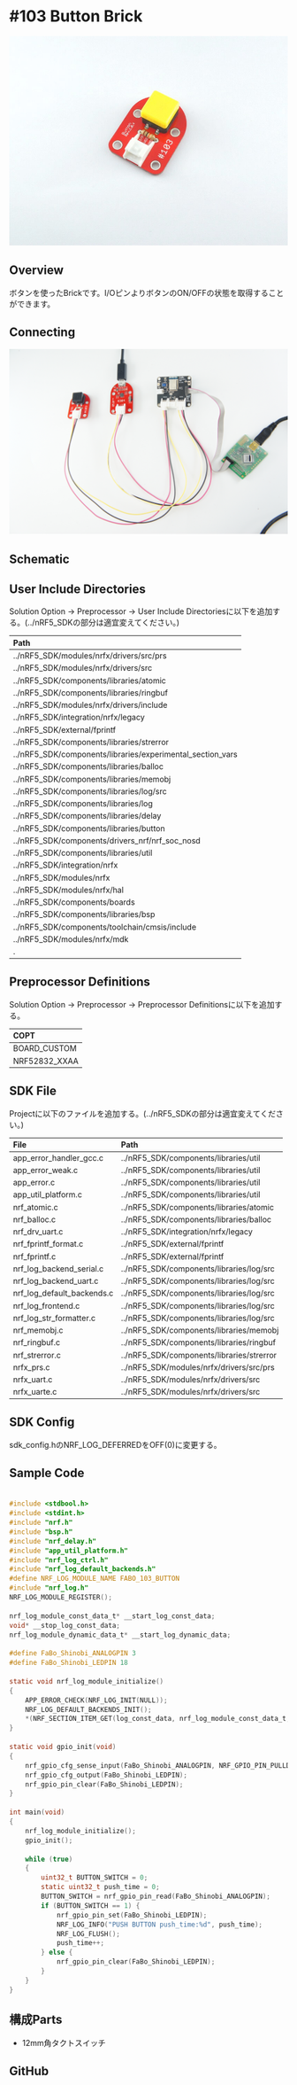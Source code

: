 # #103 Button Brick

![](/img/BUTTON103/103.jpg)

## Overview
ボタンを使ったBrickです。I/OピンよりボタンのON/OFFの状態を取得することができます。


## Connecting

![](/img/BUTTON103/Fabo_103_BUTTON_CONET.JPG)

## Schematic

## User Include Directories
Solution Option -> Preprocessor -> User Include Directoriesに以下を追加する。(../nRF5_SDKの部分は適宜変えてください。)

|Path|
|:--|
|../nRF5_SDK/modules/nrfx/drivers/src/prs|
|../nRF5_SDK/modules/nrfx/drivers/src|
|../nRF5_SDK/components/libraries/atomic|
|../nRF5_SDK/components/libraries/ringbuf|
|../nRF5_SDK/modules/nrfx/drivers/include|
|../nRF5_SDK/integration/nrfx/legacy|
|../nRF5_SDK/external/fprintf|
|../nRF5_SDK/components/libraries/strerror|
|../nRF5_SDK/components/libraries/experimental_section_vars|
|../nRF5_SDK/components/libraries/balloc|
|../nRF5_SDK/components/libraries/memobj|
|../nRF5_SDK/components/libraries/log/src|
|../nRF5_SDK/components/libraries/log|
|../nRF5_SDK/components/libraries/delay|
|../nRF5_SDK/components/libraries/button|
|../nRF5_SDK/components/drivers_nrf/nrf_soc_nosd|
|../nRF5_SDK/components/libraries/util|
|../nRF5_SDK/integration/nrfx|
|../nRF5_SDK/modules/nrfx|
|../nRF5_SDK/modules/nrfx/hal|
|../nRF5_SDK/components/boards|
|../nRF5_SDK/components/libraries/bsp|
|../nRF5_SDK/components/toolchain/cmsis/include|
|../nRF5_SDK/modules/nrfx/mdk|
|.|

## Preprocessor Definitions
Solution Option -> Preprocessor -> Preprocessor Definitionsに以下を追加する。

|COPT|
|:--|
|BOARD_CUSTOM|
|NRF52832_XXAA|

## SDK File
Projectに以下のファイルを追加する。(../nRF5_SDKの部分は適宜変えてください。)

|File|Path|
|:--|:--|
|app_error_handler_gcc.c|../nRF5_SDK/components/libraries/util|
|app_error_weak.c|../nRF5_SDK/components/libraries/util|
|app_error.c|../nRF5_SDK/components/libraries/util|
|app_util_platform.c|../nRF5_SDK/components/libraries/util|
|nrf_atomic.c|../nRF5_SDK/components/libraries/atomic|
|nrf_balloc.c|../nRF5_SDK/components/libraries/balloc|
|nrf_drv_uart.c|../nRF5_SDK/integration/nrfx/legacy|
|nrf_fprintf_format.c|../nRF5_SDK/external/fprintf|
|nrf_fprintf.c|../nRF5_SDK/external/fprintf|
|nrf_log_backend_serial.c|../nRF5_SDK/components/libraries/log/src|
|nrf_log_backend_uart.c|../nRF5_SDK/components/libraries/log/src|
|nrf_log_default_backends.c|../nRF5_SDK/components/libraries/log/src|
|nrf_log_frontend.c|../nRF5_SDK/components/libraries/log/src|
|nrf_log_str_formatter.c|../nRF5_SDK/components/libraries/log/src|
|nrf_memobj.c|../nRF5_SDK/components/libraries/memobj|
|nrf_ringbuf.c|../nRF5_SDK/components/libraries/ringbuf|
|nrf_strerror.c|../nRF5_SDK/components/libraries/strerror|
|nrfx_prs.c|../nRF5_SDK/modules/nrfx/drivers/src/prs|
|nrfx_uart.c|../nRF5_SDK/modules/nrfx/drivers/src|
|nrfx_uarte.c|../nRF5_SDK/modules/nrfx/drivers/src|

## SDK Config
sdk_config.hのNRF_LOG_DEFERREDをOFF(0)に変更する。

## Sample Code

```c

#include <stdbool.h>
#include <stdint.h>
#include "nrf.h"
#include "bsp.h"
#include "nrf_delay.h"
#include "app_util_platform.h"
#include "nrf_log_ctrl.h"
#include "nrf_log_default_backends.h"
#define NRF_LOG_MODULE_NAME FABO_103_BUTTON
#include "nrf_log.h"
NRF_LOG_MODULE_REGISTER();

nrf_log_module_const_data_t* __start_log_const_data;
void* __stop_log_const_data;
nrf_log_module_dynamic_data_t* __start_log_dynamic_data;

#define FaBo_Shinobi_ANALOGPIN 3
#define FaBo_Shinobi_LEDPIN 18

static void nrf_log_module_initialize()
{
    APP_ERROR_CHECK(NRF_LOG_INIT(NULL));
    NRF_LOG_DEFAULT_BACKENDS_INIT();
    *(NRF_SECTION_ITEM_GET(log_const_data, nrf_log_module_const_data_t, NRF_LOG_MODULE_ID_GET_CONST(&NRF_LOG_ITEM_DATA_CONST(NRF_LOG_MODULE_NAME)) & 0x0000ffff)) = NRF_LOG_ITEM_DATA_CONST(NRF_LOG_MODULE_NAME);
}

static void gpio_init(void)
{
    nrf_gpio_cfg_sense_input(FaBo_Shinobi_ANALOGPIN, NRF_GPIO_PIN_PULLDOWN, NRF_GPIO_PIN_SENSE_HIGH);
    nrf_gpio_cfg_output(FaBo_Shinobi_LEDPIN);
    nrf_gpio_pin_clear(FaBo_Shinobi_LEDPIN);
}

int main(void)
{
    nrf_log_module_initialize();
    gpio_init();

    while (true)
    {
        uint32_t BUTTON_SWITCH = 0;
        static uint32_t push_time = 0;
        BUTTON_SWITCH = nrf_gpio_pin_read(FaBo_Shinobi_ANALOGPIN);
        if (BUTTON_SWITCH == 1) {
            nrf_gpio_pin_set(FaBo_Shinobi_LEDPIN);
            NRF_LOG_INFO("PUSH BUTTON push_time:%d", push_time);
            NRF_LOG_FLUSH();
            push_time++;
        } else {
            nrf_gpio_pin_clear(FaBo_Shinobi_LEDPIN);
        }    
    }
}


```



## 構成Parts
- 12mm角タクトスイッチ

## GitHub
